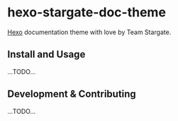 hexo-stargate-doc-theme
=======================

[Hexo](https://hexo.io/) documentation theme with love by Team Stargate.

## Install and Usage

...TODO...

## Development & Contributing

...TODO...



